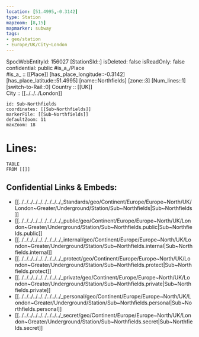 ```yaml
---
location: [51.4995,-0.3142] 
type: Station 
mapzoom: [8,15] 
mapmarker: subway 
tags:
- geo/station
- Europe/UK/City~London
---
```

SpocWebEntityId: 156027
[StationSId::] 
isDeleted: false
isReadOnly: false
confidential: public
#is_a_/Place  
#is_a_ :: [[Place]] 
[has_place_longitude::-0.3142] 
[has_place_latitude::51.4995] 
[name::Northfields] 
[zone::3] 
[Num_lines::1] 
[switch-to-Rail::0] 
Country :: [[UK]]  
City :: [[../../../London]]  


```leaflet
id: Sub~Northfields
coordinates: [[Sub~Northfields]] 
markerFile: [[Sub~Northfields]] 
defaultZoom: 11 
maxZoom: 18
```


# Lines: 
```dataview
TABLE 
FROM [[]] 
```

## Confidential Links & Embeds: 
- [[../../../../../../../../../_Standards/geo/Continent/Europe/Europe~North/UK/London~Greater/Underground/Station/Sub~Northfields|Sub~Northfields]] 
- [[../../../../../../../../../_public/geo/Continent/Europe/Europe~North/UK/London~Greater/Underground/Station/Sub~Northfields.public|Sub~Northfields.public]] 
- [[../../../../../../../../../_internal/geo/Continent/Europe/Europe~North/UK/London~Greater/Underground/Station/Sub~Northfields.internal|Sub~Northfields.internal]] 
- [[../../../../../../../../../_protect/geo/Continent/Europe/Europe~North/UK/London~Greater/Underground/Station/Sub~Northfields.protect|Sub~Northfields.protect]] 
- [[../../../../../../../../../_private/geo/Continent/Europe/Europe~North/UK/London~Greater/Underground/Station/Sub~Northfields.private|Sub~Northfields.private]] 
- [[../../../../../../../../../_personal/geo/Continent/Europe/Europe~North/UK/London~Greater/Underground/Station/Sub~Northfields.personal|Sub~Northfields.personal]] 
- [[../../../../../../../../../_secret/geo/Continent/Europe/Europe~North/UK/London~Greater/Underground/Station/Sub~Northfields.secret|Sub~Northfields.secret]] 

